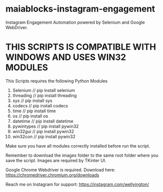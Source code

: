 # maiablocks-instagram-engagement
Instagram Engagement Automation powered by Selenium and Google WebDriver.

# THIS SCRIPTS IS COMPATIBLE WITH WINDOWS AND USES WIN32 MODULES

This Scripts requires the following Python Modules
1. Selenium       // pip install selenium
2. threading      // pip install threading
3. sys            // pip install sys
4. codecs         // pip install codecs
5. time           // pip install time
6. os             // pip install os
7. datetime       // pip install datetime
8. pywintypes     // pip install pywin32
9. win32gui       // pip install pywin32
10. win32con      // pip install pywin32

Make sure you have all modules correctly installed before run the script.

Remember to download the images folder to the same root folder where you save the script. Images are required by TKinter UI.

Google Chrome Webdriver is required.
Download here: https://chromedriver.chromium.org/downloads

Reach me on Instagram for support: https://instagram.com/wellyington/
